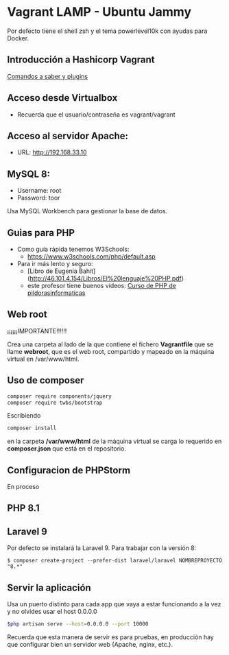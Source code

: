 # Vagrant LAMP - Ubuntu Jammy

Por defecto tiene el shell zsh y el tema powerlevel10k con ayudas para Docker.

## Introducción a Hashicorp Vagrant
[Comandos a saber y plugins](https://amgelinux.github.io/vdlamp2022/)

## Acceso desde Virtualbox
- Recuerda que el usuario/contraseña es vagrant/vagrant

## Acceso al servidor Apache: 
- URL: http://192.168.33.10

## MySQL 8:
- Username: root
- Password: toor

Usa MySQL Workbench para gestionar la base de datos.


## Guias para PHP
- Como guía rápida tenemos W3Schools:
  - https://www.w3schools.com/php/default.asp
- Para ir más lento y seguro:
  - [Libro de Eugenia Bahit] (http://46.101.4.154/Libros/El%20lenguaje%20PHP.pdf)
  - este profesor tiene buenos vídeos: [Curso de PHP de pildorasinformaticas](https://youtu.be/I75CUdSJifw) 

## Web root

¡¡¡¡¡¡IMPORTANTE!!!!!!

Crea una carpeta al lado de la que contiene el fichero **Vagrantfile** que se llame **webroot**, que es el web root, compartido y mapeado en la máquina virtual en /var/www/html.


## Uso de composer
```bash
composer require components/jquery 
composer require twbs/bootstrap 
```
Escribiendo 

```bash
composer install 
```
en la carpeta **/var/www/html** de la máquina virtual se carga lo requerido en **composer.json** que está en el repositorio.

## Configuracion de PHPStorm
En proceso

## PHP 8.1

## Laravel 9
Por defecto se instalará la Laravel 9.
Para trabajar con la versión 8:
```
$ composer create-project --prefer-dist laravel/laravel NOMBREPROYECTO "8.*"
```

## Servir la aplicación
Usa un puerto distinto para cada app que vaya a estar funcionando a la vez y no olvides usar el host 0.0.0.0
```bash
$php artisan serve --host=0.0.0.0 --port 10000
```
Recuerda que esta manera de servir es para pruebas, en producción hay que configurar bien un servidor web (Apache, nginx, etc.).


